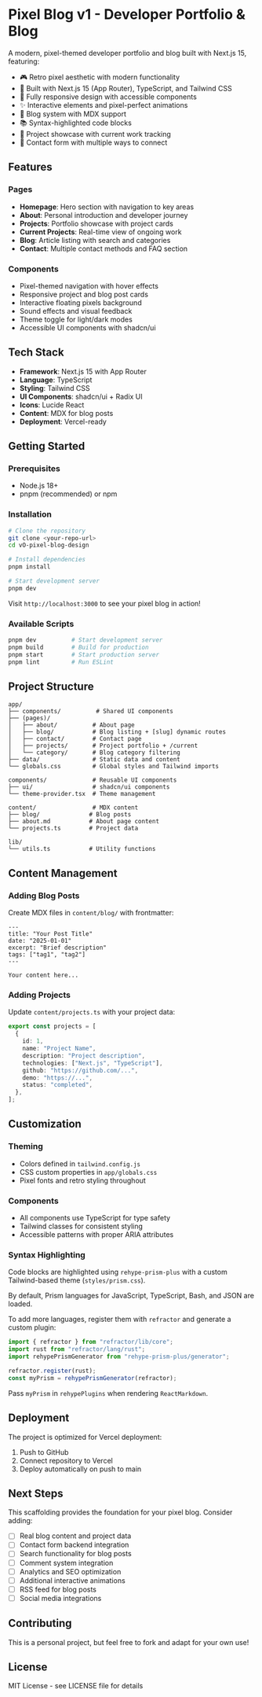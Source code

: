 # Pixel Blog v1 - Developer Portfolio & Blog

A modern, pixel-themed developer portfolio and blog built with Next.js 15, featuring:

- 🎮 Retro pixel aesthetic with modern functionality
- 🚀 Built with Next.js 15 (App Router), TypeScript, and Tailwind CSS
- 📱 Fully responsive design with accessible components
- ✨ Interactive elements and pixel-perfect animations
- 📝 Blog system with MDX support
- 📚 Syntax-highlighted code blocks
- 🎨 Project showcase with current work tracking
- 📧 Contact form with multiple ways to connect

## Features

### Pages

- **Homepage**: Hero section with navigation to key areas
- **About**: Personal introduction and developer journey
- **Projects**: Portfolio showcase with project cards
- **Current Projects**: Real-time view of ongoing work
- **Blog**: Article listing with search and categories
- **Contact**: Multiple contact methods and FAQ section

### Components

- Pixel-themed navigation with hover effects
- Responsive project and blog post cards
- Interactive floating pixels background
- Sound effects and visual feedback
- Theme toggle for light/dark modes
- Accessible UI components with shadcn/ui

## Tech Stack

- **Framework**: Next.js 15 with App Router
- **Language**: TypeScript
- **Styling**: Tailwind CSS
- **UI Components**: shadcn/ui + Radix UI
- **Icons**: Lucide React
- **Content**: MDX for blog posts
- **Deployment**: Vercel-ready

## Getting Started

### Prerequisites

- Node.js 18+
- pnpm (recommended) or npm

### Installation

```bash
# Clone the repository
git clone <your-repo-url>
cd vO-pixel-blog-design

# Install dependencies
pnpm install

# Start development server
pnpm dev
```

Visit `http://localhost:3000` to see your pixel blog in action!

### Available Scripts

```bash
pnpm dev          # Start development server
pnpm build        # Build for production
pnpm start        # Start production server
pnpm lint         # Run ESLint
```

## Project Structure

```
app/
├── components/          # Shared UI components
├── (pages)/
│   ├── about/          # About page
│   ├── blog/           # Blog listing + [slug] dynamic routes
│   ├── contact/        # Contact page
│   ├── projects/       # Project portfolio + /current
│   └── category/       # Blog category filtering
├── data/               # Static data and content
└── globals.css         # Global styles and Tailwind imports

components/             # Reusable UI components
├── ui/                 # shadcn/ui components
└── theme-provider.tsx  # Theme management

content/                # MDX content
├── blog/              # Blog posts
├── about.md           # About page content
└── projects.ts        # Project data

lib/
└── utils.ts           # Utility functions
```

## Content Management

### Adding Blog Posts

Create MDX files in `content/blog/` with frontmatter:

```mdx
---
title: "Your Post Title"
date: "2025-01-01"
excerpt: "Brief description"
tags: ["tag1", "tag2"]
---

Your content here...
```

### Adding Projects

Update `content/projects.ts` with your project data:

```typescript
export const projects = [
  {
    id: 1,
    name: "Project Name",
    description: "Project description",
    technologies: ["Next.js", "TypeScript"],
    github: "https://github.com/...",
    demo: "https://...",
    status: "completed",
  },
];
```

## Customization

### Theming

- Colors defined in `tailwind.config.js`
- CSS custom properties in `app/globals.css`
- Pixel fonts and retro styling throughout

### Components

- All components use TypeScript for type safety
- Tailwind classes for consistent styling
- Accessible patterns with proper ARIA attributes

### Syntax Highlighting

Code blocks are highlighted using `rehype-prism-plus` with a custom
Tailwind-based theme (`styles/prism.css`).

By default, Prism languages for JavaScript, TypeScript, Bash, and JSON are loaded.

To add more languages, register them with `refractor` and generate a
custom plugin:

```ts
import { refractor } from "refractor/lib/core";
import rust from "refractor/lang/rust";
import rehypePrismGenerator from "rehype-prism-plus/generator";

refractor.register(rust);
const myPrism = rehypePrismGenerator(refractor);
```

Pass `myPrism` in `rehypePlugins` when rendering `ReactMarkdown`.

## Deployment

The project is optimized for Vercel deployment:

1. Push to GitHub
2. Connect repository to Vercel
3. Deploy automatically on push to main

## Next Steps

This scaffolding provides the foundation for your pixel blog. Consider adding:

- [ ] Real blog content and project data
- [ ] Contact form backend integration
- [ ] Search functionality for blog posts
- [ ] Comment system integration
- [ ] Analytics and SEO optimization
- [ ] Additional interactive animations
- [ ] RSS feed for blog posts
- [ ] Social media integrations

## Contributing

This is a personal project, but feel free to fork and adapt for your own use!

## License

MIT License - see LICENSE file for details
